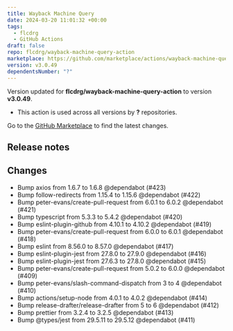 ```yaml
---
title: Wayback Machine Query
date: 2024-03-20 11:01:32 +00:00
tags:
  - flcdrg
  - GitHub Actions
draft: false
repo: flcdrg/wayback-machine-query-action
marketplace: https://github.com/marketplace/actions/wayback-machine-query
version: v3.0.49
dependentsNumber: "?"
---
```



Version updated for **flcdrg/wayback-machine-query-action** to version **v3.0.49**.
- This action is used across all versions by **?** repositories.

Go to the [GitHub Marketplace](https://github.com/marketplace/actions/wayback-machine-query) to find the latest changes.

## Release notes

## Changes

- Bump axios from 1.6.7 to 1.6.8 @dependabot (#423)
- Bump follow-redirects from 1.15.4 to 1.15.6 @dependabot (#422)
- Bump peter-evans/create-pull-request from 6.0.1 to 6.0.2 @dependabot (#421)
- Bump typescript from 5.3.3 to 5.4.2 @dependabot (#420)
- Bump eslint-plugin-github from 4.10.1 to 4.10.2 @dependabot (#419)
- Bump peter-evans/create-pull-request from 6.0.0 to 6.0.1 @dependabot (#418)
- Bump eslint from 8.56.0 to 8.57.0 @dependabot (#417)
- Bump eslint-plugin-jest from 27.8.0 to 27.9.0 @dependabot (#416)
- Bump eslint-plugin-jest from 27.6.3 to 27.8.0 @dependabot (#415)
- Bump peter-evans/create-pull-request from 5.0.2 to 6.0.0 @dependabot (#409)
- Bump peter-evans/slash-command-dispatch from 3 to 4 @dependabot (#410)
- Bump actions/setup-node from 4.0.1 to 4.0.2 @dependabot (#414)
- Bump release-drafter/release-drafter from 5 to 6 @dependabot (#412)
- Bump prettier from 3.2.4 to 3.2.5 @dependabot (#413)
- Bump @types/jest from 29.5.11 to 29.5.12 @dependabot (#411)

